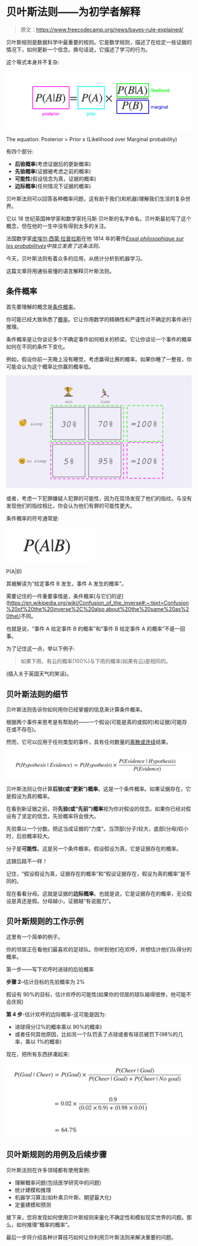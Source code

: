 # 贝叶斯法则——为初学者解释

> 原文：<https://www.freecodecamp.org/news/bayes-rule-explained/>

贝叶斯规则是数据科学中最重要的规则。它是数学规则，描述了在给定一些证据的情况下，如何更新一个信念。换句话说，它描述了学习的行为。

这个等式本身并不复杂:

![Probability of event A given event B equals Prior probability of event A times Probability of event B given A, divide by marginal probability of event B](img/1529d79787e52728f561158a07473645.png)

The equation: Posterior = Prior x (Likelihood over Marginal probability)

有四个部分:

*   **后验概率**(考虑证据后的更新概率)
*   **先验概率**(证据被考虑之前的概率)
*   **可能性**(假设信念为真，证据的概率)
*   **边际概率**(任何情况下证据的概率)

贝叶斯法则可以回答各种概率问题，这有助于我们(和机器)理解我们生活的复杂世界。

它以 18 世纪英国神学家和数学家托马斯·贝叶斯的名字命名。贝叶斯最初写了这个概念，但在他的一生中没有得到太多的关注。

法国数学家[皮埃尔·西蒙·拉普拉斯](https://www.freecodecamp.org/news/will-the-sun-rise-tomorrow-255afc810682/)在他 1814 年的著作[*Essai philosophique sur les probabilityés*](https://ia801407.us.archive.org/35/items/essaiphilosophiq00lapluoft/essaiphilosophiq00lapluoft_bw.pdf)*中独立发表了这条法则。*

今天，贝叶斯法则有着众多的应用，从统计分析到机器学习。

这篇文章将用通俗易懂的语言解释贝叶斯法则。

## 条件概率

首先要理解的概念是[条件概率](https://www.mathsisfun.com/data/probability-events-conditional.html)。

你可能已经大致熟悉了[概率](https://en.wikipedia.org/wiki/Probability)。它让你用数学的精确性和严谨性对不确定的事件进行推理。

条件概率是让你谈论多个不确定事件如何相关的桥梁。它让你谈论一个事件的概率如何在不同的条件下变化。

例如，假设你前一天晚上没有睡觉，考虑赢得比赛的概率。如果你睡了一整夜，你可能会认为这个概率比你赢的概率低。

![The probability of winning the race, given a full night's sleep is 30%. The probability of winning the race, given no sleep is only 5%.](img/4c22766bc9fb62a22877f5acbf93701d.png)

或者，考虑一下犯罪嫌疑人犯罪的可能性，因为在现场发现了他们的指纹。与没有发现他们的指纹相比，你会认为他们有罪的可能性更大。

条件概率的符号通常是:

![P open brackets A vertical bar B close brackets](img/41564165b44c3518145af02dcf2bc398.png)

P(A|B)

其被解读为“给定事件 B 发生，事件 A 发生的概率”。

需要记住的一件重要事情是，条件概率[与它们的逆](https://en.wikipedia.org/wiki/Confusion_of_the_inverse#:~:text=Confusion%20of%20the%20inverse%2C%20also,about%20the%20same%20as%20the\)不同。

也就是说，“事件 A 给定事件 B 的概率”和“事件 B 给定事件 A 的概率”不是一回事。

为了记住这一点，举以下例子:

> 如果下雨，有云的概率(100%)与下雨的概率(如果有云)是相同的。

(插入关于英国天气的笑话)。

## 贝叶斯法则的细节

贝叶斯法则告诉你如何用你已经掌握的信息来计算条件概率。

根据两个事件来思考是有帮助的——一个假设(可能是真的或假的)和证据(可能存在或不存在)。

然而，它可以应用于任何类型的事件，具有任何数量的[离散或连续](https://www.statisticshowto.com/probability-and-statistics/statistics-definitions/discrete-vs-continuous-variables/)结果。

![Probability the hypothesis is true, given the evidence is present equals the prior probability of the hypothesis being true times the likelihood of the evidence being present given the hypothesis is true, divided by the marginal probability of the evidence being present under any circumstance](img/aa3d6367e025903ad2ab2819e55b30a4.png)

贝叶斯法则让你计算**后验(或“更新”)概率**。这是一个条件概率。如果证据存在，它是假设为真的概率。

在看到新证据之前，将**先验(或“先前”)概率**视为你对假设的信念。如果你已经对假设有了坚定的信念，先验概率将会很大。

先验乘以一个分数。把这当成证据的“力度”。当顶部(分子)较大，底部(分母)较小时，后验概率较大。

分子是**可能性**。这是另一个条件概率。假设假设为真，它是证据存在的概率。

这跟后路不一样！

记住，“假设假设为真，证据存在的概率”和“假设证据存在，假设为真的概率”是不同的。

现在看看分母。这就是证据的**边际概率**。也就是说，它是证据存在的概率，无论假设是真还是假。分母越小，证据越“有说服力”。

## 贝叶斯规则的工作示例

这里有一个简单的例子。

你的邻居正在看他们最喜欢的足球队。你听到他们在欢呼，并想估计他们队得分的概率。

第一步——写下欢呼时进球的后验概率

**步骤 2**–估计目标的先验概率为 2%

假设有 90%的目标，估计欢呼的可能性(如果你的邻居的球队输得很惨，他可能不会庆祝)

**第 4 步**-估计欢呼的边际概率-这可能是因为:

*   进球得分(2%的概率乘以 90%的概率)
*   或者任何其他原因，比如另一个队罚丢了点球或者有球员被罚下(98%的几率，乘以 1%的概率)

现在，把所有东西拼凑起来:

![Probability of goal, given cheering equals prior probability of goal times probability of cheering given goal, divided by probability of cheering given goal plus probability of cheering given no goal. Equals 0.02 times 0.9 over 0.02 times 0.9 plus 0.98 times 0.01 = 64.7 percent](img/fe0041e4ad54a368f49d35373dffc236.png)

## 贝叶斯规则的用例及后续步骤

贝叶斯法则在许多领域都有使用案例:

*   理解概率问题(包括医学研究中的问题)
*   统计建模和推理
*   机器学习算法(如朴素贝叶斯、期望最大化)
*   定量建模和预测

接下来，您将发现如何使用贝叶斯规则来量化不确定性和模拟现实世界的问题。那么，如何推理“概率的概率”。

最后一步将介绍各种计算技巧如何让你利用贝叶斯法则来解决重要的问题。